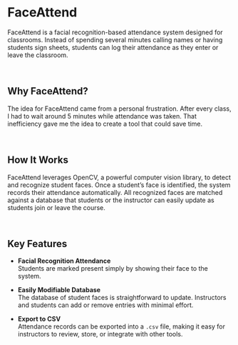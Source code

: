 # FaceAttend

FaceAttend is a facial recognition-based attendance system designed for classrooms. Instead of spending several minutes calling names or having students sign sheets, students can log their attendance as they enter or leave the classroom.

<br>

## Why FaceAttend?

The idea for FaceAttend came from a personal frustration. After every class, I had to wait around 5 minutes while attendance was taken. That inefficiency gave me the idea to create a tool that could save time.

<br>

## How It Works

FaceAttend leverages OpenCV, a powerful computer vision library, to detect and recognize student faces. Once a student’s face is identified, the system records their attendance automatically. All recognized faces are matched against a database that students or the instructor can easily update as students join or leave the course.

<br>

## Key Features

- **Facial Recognition Attendance**  
  Students are marked present simply by showing their face to the system.

- **Easily Modifiable Database**  
  The database of student faces is straightforward to update. Instructors and students can add or remove entries with minimal effort.

- **Export to CSV**  
  Attendance records can be exported into a `.csv` file, making it easy for instructors to review, store, or integrate with other tools.

<br>
